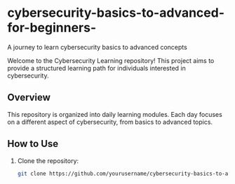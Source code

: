 # cybersecurity-basics-to-advanced-for-beginners-
A journey to learn cybersecurity basics to advanced concepts

Welcome to the Cybersecurity Learning repository! This project aims to provide a structured learning path for individuals interested in cybersecurity.

## Overview

This repository is organized into daily learning modules. Each day focuses on a different aspect of cybersecurity, from basics to advanced topics.

## How to Use

1. Clone the repository:
   ```sh
   git clone https://github.com/yourusername/cybersecurity-basics-to-advanced-for-beginners-.git
